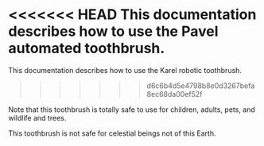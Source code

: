 <<<<<<< HEAD
This documentation describes how to use the Pavel automated toothbrush.
=======
This documentation describes how to use the Karel robotic toothbrush.
>>>>>>> d6c6b4d5e4798b8e0d3267befa8ec68da00ef52f

Note that this toothbrush is totally safe to use for children, adults, pets, and wildlife and trees.

This toothbrush is not safe for celestial beings not of this Earth.
